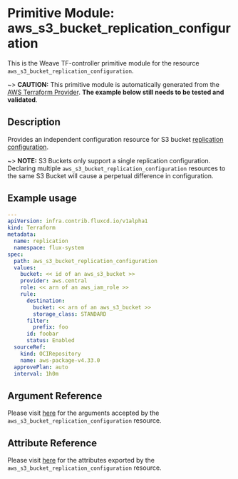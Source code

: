 
# Primitive Module: aws_s3_bucket_replication_configuration

This is the Weave TF-controller primitive module for the resource `aws_s3_bucket_replication_configuration`.

~> **CAUTION:** This primitive module is automatically generated from the [AWS Terraform Provider](https://registry.terraform.io/providers/hashicorp/aws/latest/docs/resources/s3_bucket_replication_configuration). **The example below still needs to be tested and validated**.

## Description

Provides an independent configuration resource for S3 bucket [replication configuration](http://docs.aws.amazon.com/AmazonS3/latest/dev/crr.html).

~> **NOTE:** S3 Buckets only support a single replication configuration. Declaring multiple `aws_s3_bucket_replication_configuration` resources to the same S3 Bucket will cause a perpetual difference in configuration.

## Example usage

```yaml
---
apiVersion: infra.contrib.fluxcd.io/v1alpha1
kind: Terraform
metadata:
  name: replication
  namespace: flux-system
spec:
  path: aws_s3_bucket_replication_configuration
  values:
    bucket: << id of an aws_s3_bucket >>
    provider: aws.central
    role: << arn of an aws_iam_role >>
    rule:
      destination:
        bucket: << arn of an aws_s3_bucket >>
        storage_class: STANDARD
      filter:
        prefix: foo
      id: foobar
      status: Enabled
  sourceRef:
    kind: OCIRepository
    name: aws-package-v4.33.0
  approvePlan: auto
  interval: 1h0m
```

## Argument Reference

Please visit [here](https://registry.terraform.io/providers/hashicorp/aws/latest/docs/resources/s3_bucket_replication_configuration#argument-reference) for the arguments accepted by the `aws_s3_bucket_replication_configuration` resource.

## Attribute Reference

Please visit [here](https://registry.terraform.io/providers/hashicorp/aws/latest/docs/resources/s3_bucket_replication_configuration#attributes-reference) for the attributes exported by the `aws_s3_bucket_replication_configuration` resource.
